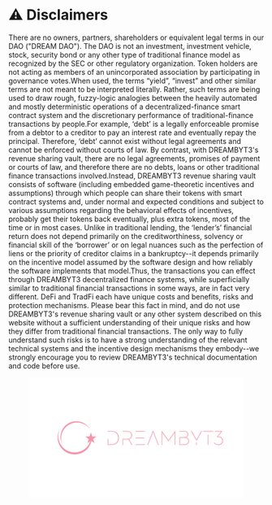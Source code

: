 # ⚠ Disclaimers

There are no owners, partners, shareholders or equivalent legal terms in our DAO ("DREAM DAO"). The DAO is not an investment, investment vehicle, stock, security bond or any other type of traditional finance model as recognized by the SEC or other regulatory organization. Token holders are not acting as members of an unincorporated association by participating in governance votes.When used, the terms “yield”, “invest” and other similar terms are not meant to be interpreted literally. Rather, such terms are being used to draw rough, fuzzy-logic analogies between the heavily automated and mostly deterministic operations of a decentralized-finance smart contract system and the discretionary performance of traditional-finance transactions by people.For example, ‘debt’ is a legally enforceable promise from a debtor to a creditor to pay an interest rate and eventually repay the principal. Therefore, ‘debt’ cannot exist without legal agreements and cannot be enforced without courts of law. By contrast, with DREAMBYT3's revenue sharing vault, there are no legal agreements, promises of payment or courts of law, and therefore there are no debts, loans or other traditional finance transactions involved.Instead, DREAMBYT3 revenue sharing vault consists of software (including embedded game-theoretic incentives and assumptions) through which people can share their tokens with smart contract systems and, under normal and expected conditions and subject to various assumptions regarding the behavioral effects of incentives, probably get their tokens back eventually, plus extra tokens, most of the time or in most cases. Unlike in traditional lending, the ‘lender’s’ financial return does not depend primarily on the creditworthiness, solvency or financial skill of the ‘borrower’ or on legal nuances such as the perfection of liens or the priority of creditor claims in a bankruptcy--it depends primarily on the incentive model assumed by the software design and how reliably the software implements that model.Thus, the transactions you can effect through DREAMBYT3 decentralized finance systems, while superficially similar to traditional financial transactions in some ways, are in fact very different. DeFi and TradFi each have unique costs and benefits, risks and protection mechanisms. Please bear this fact in mind, and do not use DREAMBYT3's revenue sharing vault or any other system described on this website without a sufficient understanding of their unique risks and how they differ from traditional financial transactions. The only way to fully understand such risks is to have a strong understanding of the relevant technical systems and the incentive design mechanisms they embody--we strongly encourage you to review DREAMBYT3's technical documentation and code before use.

<figure><img src="../.gitbook/assets/1600 x 900_DreamByt3 (2).png" alt=""><figcaption></figcaption></figure>

